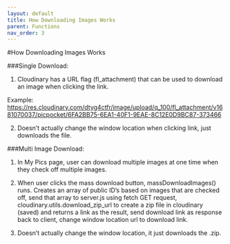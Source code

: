 ```yaml
---
layout: default
title: How Downloading Images Works
parent: Functions
nav_order: 3
---
```


#How Downloading Images Works

###Single Download:

1. Cloudinary has a URL flag (fl_attachment) that can be used to download an image when clicking the link.

Example: https://res.cloudinary.com/dtyg4ctfr/image/upload/q_100/fl_attachment/v1681070037/picpocket/6FA2BB75-6EA1-40F1-9EAE-8C12E0D9BC87-373466

2. Doesn’t actually change the window location when clicking link, just downloads the file.

###Multi Image Download:

1. In My Pics page, user can download multiple images at one time when they check off multiple images.

2. When user clicks the mass download button, massDownloadImages() runs. Creates an array of public ID’s based on images that are checked off, send that array to server.js using fetch GET request, cloudinary.utils.download_zip_url to create a zip file in cloudinary (saved) and returns a link as the result, send download link as response back to client, change window location url to download link.

3. Doesn’t actually change the window location, it just downloads the .zip.
